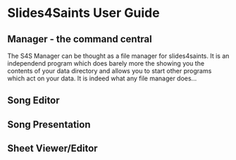 # Slides4Saints User Guide

## Manager - the command central

The S4S Manager can be thought as a file manager for slides4saints. It is an independend program which does barely more the showing you the contents of your data directory and allows you to start other programs which act on your data. It is indeed what any file manager does...

## Song Editor

## Song Presentation

## Sheet Viewer/Editor



